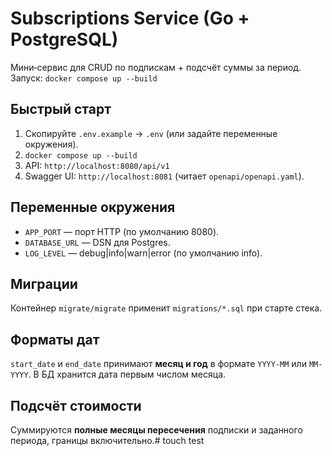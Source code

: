 # Subscriptions Service (Go + PostgreSQL)

Мини‑сервис для CRUD по подпискам + подсчёт суммы за период.
Запуск: `docker compose up --build`

## Быстрый старт
1. Скопируйте `.env.example` → `.env` (или задайте переменные окружения).
2. `docker compose up --build`
3. API: `http://localhost:8080/api/v1`
4. Swagger UI: `http://localhost:8081` (читает `openapi/openapi.yaml`).

## Переменные окружения
- `APP_PORT` — порт HTTP (по умолчанию 8080).
- `DATABASE_URL` — DSN для Postgres.
- `LOG_LEVEL` — debug|info|warn|error (по умолчанию info).

## Миграции
Контейнер `migrate/migrate` применит `migrations/*.sql` при старте стека.

## Форматы дат
`start_date` и `end_date` принимают **месяц и год** в формате `YYYY-MM` или `MM-YYYY`. В БД хранится дата первым числом месяца.

## Подсчёт стоимости
Суммируются **полные месяцы пересечения** подписки и заданного периода, границы включительно.# touch test
